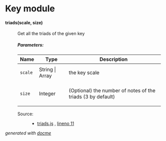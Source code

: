 # Key module


<!-- START docme generated API please keep comment here to allow auto update -->
<!-- DON'T EDIT THIS SECTION, INSTEAD RE-RUN docme TO UPDATE -->

<div>
<div class="jsdoc-githubify">
<section>
<article>
<div class="container-overview">
<dl class="details">
</dl>
</div>
<dl>
<dt>
<h4 class="name" id="triads"><span class="type-signature"></span>triads<span class="signature">(scale, size)</span><span class="type-signature"></span></h4>
</dt>
<dd>
<div class="description">
<p>Get all the triads of the given key</p>
</div>
<h5>Parameters:</h5>
<table class="params">
<thead>
<tr>
<th>Name</th>
<th>Type</th>
<th class="last">Description</th>
</tr>
</thead>
<tbody>
<tr>
<td class="name"><code>scale</code></td>
<td class="type">
<span class="param-type">String</span>
|
<span class="param-type">Array</span>
</td>
<td class="description last"><p>the key scale</p></td>
</tr>
<tr>
<td class="name"><code>size</code></td>
<td class="type">
<span class="param-type">Integer</span>
</td>
<td class="description last"><p>(Optional) the number of notes of the triads (3 by default)</p></td>
</tr>
</tbody>
</table>
<dl class="details">
<dt class="tag-source">Source:</dt>
<dd class="tag-source"><ul class="dummy">
<li>
<a href="https://github.com/danigb/tonal/blob/master/triads.js">triads.js</a>
<span>, </span>
<a href="https://github.com/danigb/tonal/blob/master/triads.js#L11">lineno 11</a>
</li>
</ul></dd>
</dl>
</dd>
</dl>
</article>
</section>
</div>

*generated with [docme](https://github.com/thlorenz/docme)*
</div>
<!-- END docme generated API please keep comment here to allow auto update -->